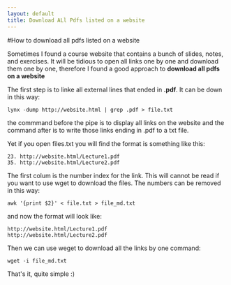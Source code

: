 ```yaml
---
layout: default
title: Download ALl Pdfs listed on a website
---
```


#How to download all pdfs listed on a website

Sometimes I found a course website that contains a bunch of slides, notes, and exercises. It will be tidious to open all links one by one and download them one by one, therefore I found a good approach to **download all pdfs on a website**

The first step is to linke all external lines that ended in **.pdf**. It can be down in this way:

```
lynx -dump http://website.html | grep .pdf > file.txt
```	

the commmand before the pipe is to display all links on the website and the command after is to write those links ending in .pdf to a txt file. 

Yet if you open files.txt you will find the format is something like this:

	23. http://website.html/Lecture1.pdf
	35. http://website.html/Lecture2.pdf

The first colum is the number index for the link. This will cannot be read if you want to use wget to download the files. The numbers can be removed in this way:

	awk '{print $2}' < file.txt > file_md.txt
	
and now the format will look like:
	
	http://website.html/Lecture1.pdf
	http://website.html/Lecture2.pdf
	
Then we can use weget to download all the links by one command:

	wget -i file_md.txt
	
That's it, quite simple :)

